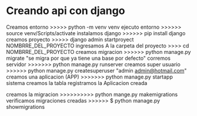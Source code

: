 # Creando api con django
Creamos entorno  >>>>> python -m venv venv
ejecuto entorno   >>>>>> source venv/Scripts/activate
instalamos django  >>>>>> pip install django
creamos proyecto   >>>>> django admin startproyect NOMBRRE_DEL_PROYECTO
    ingresamos  A la carpeta del proyecto  >>>> cd NOMBRRE_DEL_PROYECTO
creamos migracion   >>>>>> python manage.py migrate "se migra por que ya tiene una base por defecto"
corremos servidor >>>>>>> python manage.py runserver
creamos super usuario  >>>>>> python manage.py createsuperuser  "admin admin@hotmail.com"
creamos una aplicacion (APP)  >>>>>>>  python manage.py startapp sistema
creamos la tabla 
registramos la Aplicacion creada 

creamos la migracion   >>>>>>>>>> python mange.py makemigrations
verificamos migraciones creadas  >>>>>> $ python manage.py showmigrations